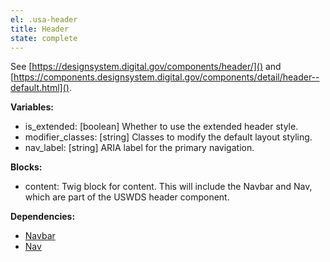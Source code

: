```yaml
---
el: .usa-header
title: Header
state: complete
---
```

See [https://designsystem.digital.gov/components/header/]() and
[https://components.designsystem.digital.gov/components/detail/header--default.html]().

__Variables:__
* is_extended: [boolean] Whether to use the extended header style.
* modifier_classes: [string] Classes to modify the default layout styling.
* nav_label: [string] ARIA label for the primary navigation.

__Blocks:__
* content: Twig block for content. This will include the Navbar and Nav, which
  are part of the USWDS header component.

__Dependencies:__
* [Navbar](../navbar/navbar.md)
* [Nav](../nav/nav.md)
